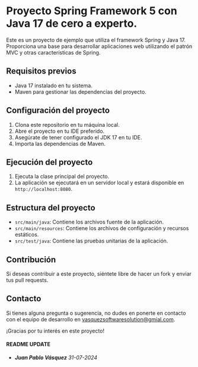
# Proyecto Spring Framework 5 con Java 17 de cero a experto.


Este es un proyecto de ejemplo que utiliza el framework Spring y Java 17. Proporciona una base para desarrollar aplicaciones web utilizando el patrón MVC y otras características de Spring.

## Requisitos previos

- Java 17 instalado en tu sistema.
- Maven para gestionar las dependencias del proyecto.

## Configuración del proyecto

1. Clona este repositorio en tu máquina local.
2. Abre el proyecto en tu IDE preferido.
3. Asegúrate de tener configurado el JDK 17 en tu IDE.
4. Importa las dependencias de Maven.

## Ejecución del proyecto

1. Ejecuta la clase principal del proyecto.
2. La aplicación se ejecutará en un servidor local y estará disponible en `http://localhost:8080`.

## Estructura del proyecto

- `src/main/java`: Contiene los archivos fuente de la aplicación.
- `src/main/resources`: Contiene los archivos de configuración y recursos estáticos.
- `src/test/java`: Contiene las pruebas unitarias de la aplicación.

## Contribución

Si deseas contribuir a este proyecto, siéntete libre de hacer un fork y enviar tus pull requests.

## Contacto

Si tienes alguna pregunta o sugerencia, no dudes en ponerte en contacto con el equipo de desarrollo en [vasquezsoftwaresolution@gmial.com](mailto:equipo@proyecto.com).

¡Gracias por tu interés en este proyecto!

#### README UPDATE
* ***Juan Pablo Vásquez***  *31-07-2024*
